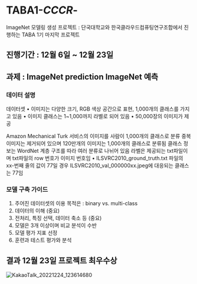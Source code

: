 
# TABA1-_CCCR_-
ImageNet 모델링 생성 프로젝트 : 단국대학교와 한국클라우드컴퓨팅연구조합에서 진행하는 TABA 1기 마지막 프로젝트 

## 진행기간 : 12월 6일 ~ 12월 23일
## 과제 : ImageNet prediction ImageNet 예측

### 데이터 설명

데이터셋
• 이미지는 다양한 크기, RGB 색상 공간으로 표현, 1,000개의 클래스를 가지고 있음
• 이미지 클래스는 1~1,000까지 라벨로 되어 있음
• 50,000장의 이미지가 제공

Amazon Mechanical Turk 서비스의 이미지를 사람이 1,000개의 클래스로 분류
중복 이미지는 제거되어 있으며 120만개의 이미지는 1,000개의 클래스로 분류됨
클래스 정보는 WordNet 계층 구조를 따라 여러 분류로 나뉘어 있음
라벨은 제공되는 txt파일이며 txt파일의 row 번호가 이미지 번호임
• ILSVRC2010_ground_truth.txt 파일의 xx-번째 줄의 값이 77일 경우
ILSVRC2010_val_000000xx.jpeg에 대응되는 클래스는 77임

### 모델 구축 가이드
1. 주어진 데이터셋의 이용 목적은 : binary vs. multi-class
2. 데이터의 이해 (중요)
3. 전처리, 특징 선택, 데이터 축소 등 (중요)
4. 모델은 3개 이상이며 비교 분석이 수반
5. 모델 평가 지표 선정
6. 훈련과 테스트 평가와 분석

## 결과 12월 23일 프로젝트 최우수상 


![KakaoTalk_20221224_123614680](https://user-images.githubusercontent.com/97416996/210133751-e3d601d9-bebe-4dd8-ba35-39094ce5887b.jpg)
